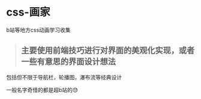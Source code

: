 # css-画家
b站等地方css动画学习收集
> ## 主要使用前端技巧进行对界面的美观化实现，或者一些有意思的界面设计想法

包括但不限于导航栏，轮播图，瀑布流等经典设计

一般名字奇怪的都是超b站的😓
